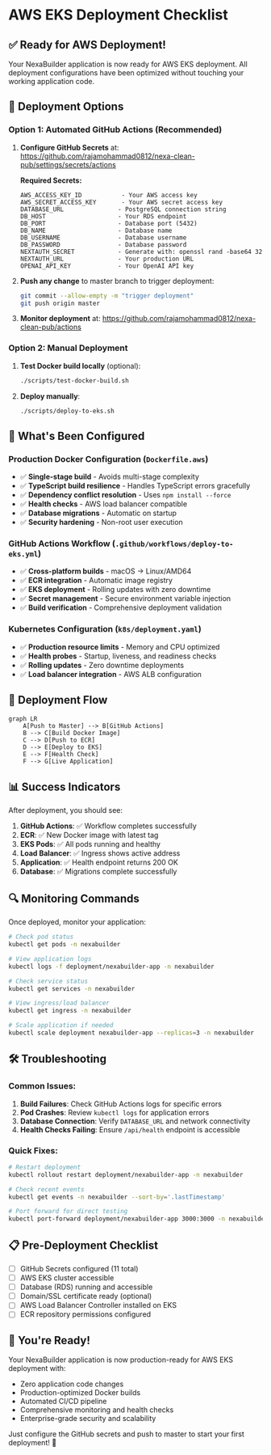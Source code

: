 # AWS EKS Deployment Checklist

## ✅ **Ready for AWS Deployment!**

Your NexaBuilder application is now ready for AWS EKS deployment. All deployment configurations have been optimized without touching your working application code.

## 🚀 **Deployment Options**

### **Option 1: Automated GitHub Actions (Recommended)**

1. **Configure GitHub Secrets** at:
   https://github.com/rajamohammad0812/nexa-clean-pub/settings/secrets/actions

   **Required Secrets:**

   ```
   AWS_ACCESS_KEY_ID           - Your AWS access key
   AWS_SECRET_ACCESS_KEY       - Your AWS secret access key
   DATABASE_URL               - PostgreSQL connection string
   DB_HOST                    - Your RDS endpoint
   DB_PORT                    - Database port (5432)
   DB_NAME                    - Database name
   DB_USERNAME                - Database username
   DB_PASSWORD                - Database password
   NEXTAUTH_SECRET            - Generate with: openssl rand -base64 32
   NEXTAUTH_URL               - Your production URL
   OPENAI_API_KEY             - Your OpenAI API key
   ```

2. **Push any change** to master branch to trigger deployment:

   ```bash
   git commit --allow-empty -m "trigger deployment"
   git push origin master
   ```

3. **Monitor deployment** at:
   https://github.com/rajamohammad0812/nexa-clean-pub/actions

### **Option 2: Manual Deployment**

1. **Test Docker build locally** (optional):

   ```bash
   ./scripts/test-docker-build.sh
   ```

2. **Deploy manually**:
   ```bash
   ./scripts/deploy-to-eks.sh
   ```

## 🔧 **What's Been Configured**

### **Production Docker Configuration** (`Dockerfile.aws`)

- ✅ **Single-stage build** - Avoids multi-stage complexity
- ✅ **TypeScript build resilience** - Handles TypeScript errors gracefully
- ✅ **Dependency conflict resolution** - Uses `npm install --force`
- ✅ **Health checks** - AWS load balancer compatible
- ✅ **Database migrations** - Automatic on startup
- ✅ **Security hardening** - Non-root user execution

### **GitHub Actions Workflow** (`.github/workflows/deploy-to-eks.yml`)

- ✅ **Cross-platform builds** - macOS → Linux/AMD64
- ✅ **ECR integration** - Automatic image registry
- ✅ **EKS deployment** - Rolling updates with zero downtime
- ✅ **Secret management** - Secure environment variable injection
- ✅ **Build verification** - Comprehensive deployment validation

### **Kubernetes Configuration** (`k8s/deployment.yaml`)

- ✅ **Production resource limits** - Memory and CPU optimized
- ✅ **Health probes** - Startup, liveness, and readiness checks
- ✅ **Rolling updates** - Zero downtime deployments
- ✅ **Load balancer integration** - AWS ALB configuration

## 🎯 **Deployment Flow**

```mermaid
graph LR
    A[Push to Master] --> B[GitHub Actions]
    B --> C[Build Docker Image]
    C --> D[Push to ECR]
    D --> E[Deploy to EKS]
    E --> F[Health Check]
    F --> G[Live Application]
```

## 📊 **Success Indicators**

After deployment, you should see:

1. **GitHub Actions**: ✅ Workflow completes successfully
2. **ECR**: ✅ New Docker image with latest tag
3. **EKS Pods**: ✅ All pods running and healthy
4. **Load Balancer**: ✅ Ingress shows active address
5. **Application**: ✅ Health endpoint returns 200 OK
6. **Database**: ✅ Migrations complete successfully

## 🔍 **Monitoring Commands**

Once deployed, monitor your application:

```bash
# Check pod status
kubectl get pods -n nexabuilder

# View application logs
kubectl logs -f deployment/nexabuilder-app -n nexabuilder

# Check service status
kubectl get services -n nexabuilder

# View ingress/load balancer
kubectl get ingress -n nexabuilder

# Scale application if needed
kubectl scale deployment nexabuilder-app --replicas=3 -n nexabuilder
```

## 🛠️ **Troubleshooting**

### **Common Issues:**

1. **Build Failures**: Check GitHub Actions logs for specific errors
2. **Pod Crashes**: Review `kubectl logs` for application errors
3. **Database Connection**: Verify `DATABASE_URL` and network connectivity
4. **Health Checks Failing**: Ensure `/api/health` endpoint is accessible

### **Quick Fixes:**

```bash
# Restart deployment
kubectl rollout restart deployment/nexabuilder-app -n nexabuilder

# Check recent events
kubectl get events -n nexabuilder --sort-by='.lastTimestamp'

# Port forward for direct testing
kubectl port-forward deployment/nexabuilder-app 3000:3000 -n nexabuilder
```

## 📋 **Pre-Deployment Checklist**

- [ ] GitHub Secrets configured (11 total)
- [ ] AWS EKS cluster accessible
- [ ] Database (RDS) running and accessible
- [ ] Domain/SSL certificate ready (optional)
- [ ] AWS Load Balancer Controller installed on EKS
- [ ] ECR repository permissions configured

## 🎉 **You're Ready!**

Your NexaBuilder application is now production-ready for AWS EKS deployment with:

- Zero application code changes
- Production-optimized Docker builds
- Automated CI/CD pipeline
- Comprehensive monitoring and health checks
- Enterprise-grade security and scalability

Just configure the GitHub secrets and push to master to start your first deployment! 🚀
